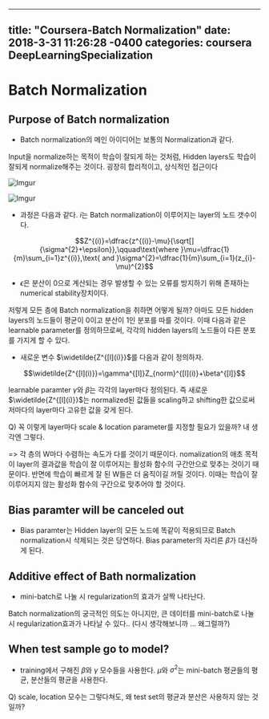 
---
title: "Coursera-Batch Normalization"
date: 2018-3-31 11:26:28 -0400
categories: coursera DeepLearningSpecialization
---
# Batch Normalization

## Purpose of Batch normalization

- Batch normalization의 메인 아이디어는 보통의 Normalization과 같다.

Input을 normalize하는 목적이 학습이 잘되게 하는 것처럼, Hidden layers도 학습이 잘되게 normalize해주는 것이다. 굉장히 합리적이고, 상식적인 접근이다

![Imgur](https://i.imgur.com/NfFjYvG.png)

![Imgur](https://i.imgur.com/sxWqaAX.png)

- 과정은 다음과 같다. $i$는 Batch normalization이 이루어지는 layer의 노드 갯수이다.

$$Z^{(i)}=\dfrac{z^{(i)}-\mu}{\sqrt[]{\sigma^{2}+\epsilon}},\qquad\text{where  }\mu=\dfrac{1}{m}\sum_{i=1}z^{(i)},\text{ and }\sigma^{2}=\dfrac{1}{m}\sum_{i=1}(z_{i}-\mu)^{2}$$

- $\epsilon$은 분산이 0으로 계산되는 경우 발생할 수 있는 오류를 방지하기 위해 존재하는 numerical stability장치이다. 

저렇게 모든 층에 Batch normalization을 취하면 어떻게 될까? 아마도 모든 hidden layers의 노드들이 평균이 0이고 분산이 1인 분포를 따를 것이다. 이때 다음과 같은 learnable parameter를 정의하므로써, 각각의 hidden layers의 노드들이 다른 분포를 가지게 할 수 있다.

- 새로운 변수 $\widetilde{Z^{[l](i)}}$를 다음과 같이 정의하자.

$$\widetilde{Z^{[l](i)}}=\gamma^{[l]}Z_{norm}^{[l](i)}+\beta^{[l]}$$

learnable paramter $\gamma$와 $\beta$는 각각의 layer마다 정의된다. 즉 새로운 $\widetilde{Z^{[l](i)}}$는 normalized된 값들을 scaling하고 shifting한 값으로써 저마다의 layer마다 고유한 값을 갖게 된다.

Q) 꼭 이렇게 layer마다 scale & location parameter를 지정할 필요가 있을까? 내 생각엔 그렇다. 

=> 각 층의 W마다 수렴하는 속도가 다를 것이기 때문이다. nomalization의 애초 목적이 layer의 결과값을 학습이 잘 이루어지는 활성화 함수의 구간안으로 맞추는 것이기 때문이다. 반면에 학습이 빠르게 잘 된 W들은 더 움직이길 꺼릴 것이다. 이때는 학습이 잘 이루어지지 않는 활성화 함수의 구간으로 맞추어야 할 것이다.

## Bias paramter will be canceled out

- Bias paramter는 Hidden layer의 모든 노드에 똑같이 적용되므로 Batch normalization시 삭제되는 것은 당연하다. Bias parameter의 자리른 $\beta$가 대신하게 된다.

## Additive effect of Bath normalization

- mini-batch로 나눌 시 regularization의 효과가 살짝 나타난다. 

Batch normalization의 궁극적인 의도는 아니지만, 큰 데이터를 mini-batch로 나눌 시 regularization효과가 나타날 수 있다.. (다시 생각해보니까 ... 왜그럴까?)

## When test sample go to model?

- training에서 구해진 $\beta$와 $\gamma$ 모수들을 사용한다. $\mu$와 $\sigma^2$는 mini-batch 평균들의 평균, 분산들의 평균을 사용한다. 

Q) scale, location 모수는 그렇다쳐도, 왜 test set의 평균과 분산은 사용하지 않는 것일까?
